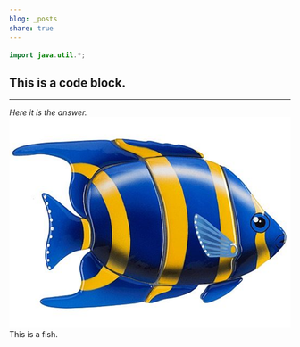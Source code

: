 ```yaml
---  
blog: _posts  
share: true  
---  
```

```java  
import java.util.*;  
```  
## This is a code block.  
***  
*Here it is the answer.*  
![fish](assets/fish.png)  
This is a fish.  
  
